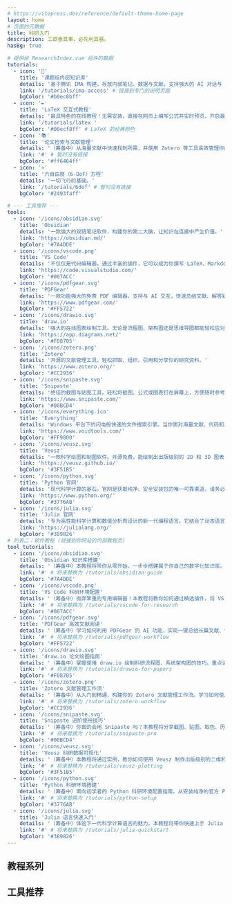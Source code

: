 ```yaml
---
# https://vitepress.dev/reference/default-theme-home-page
layout: home
# 页面的元数据
title: 科研入门
description: 工欲善其事，必先利其器。
hasBg: true

# 提供给 ResearchIndex.vue 组件的数据
tutorials:
  - icon: '🔑'
    title: '课题组内部知识库'
    details: '基于腾讯 IMA 构建，存放内部笔记、数据与文献。支持强大的 AI 对话与 RAG 查询。点击查看加入方式，扫码提交申请，由管理员审核后即可访问。'
    link: '/tutorials/ima-access' # 链接到专门的说明页面
    bgColor: '#b0ec0bff'
  - icon: '✒️'
    title: 'LaTeX 交互式教程'
    details: '最具特色的在线教程！无需安装，直接在网页上编写公式并实时预览，开启最直观的 LaTeX 学习之旅。'
    link: '/tutorials/latex '
    bgColor: '#00ecf8ff' # LaTeX 的经典颜色
  - icon: '📚'
    title: '论文检索与文献管理'
    details: '（筹备中）从海量文献中快速找到所需，并使用 Zotero 等工具高效管理你的参考文献。'
    link: '#' # 暂时没有链接
    bgColor: '#ff6464ff'
  - icon: '✈️'
    title: '六自由度（6-DoF）方程'
    details: '一切飞行的基础。'
    link: '/tutorials/6dof' # 暂时没有链接
    bgColor: '#2493faff'

# --- 工具推荐 ---
tools:
  - icon: '/icons/obsidian.svg'
    title: 'Obsidian'
    details: '一款强大的双链笔记软件，构建你的第二大脑，让知识在连接中产生价值。'
    link: 'https://obsidian.md/'
    bgColor: '#7A4DDE'
  - icon: '/icons/vscode.png'
    title: 'VS Code'
    details: '不仅仅是代码编辑器，通过丰富的插件，它可以成为你撰写 LaTeX、Markdown 笔记和进行数据分析的瑞士军刀。'
    link: 'https://code.visualstudio.com/'
    bgColor: '#007ACC'
  - icon: '/icons/pdfgear.svg'
    title: 'PDFGear'
    details: '一款功能强大的免费 PDF 编辑器，支持与 AI 交互，快速总结文献、解答疑惑。'
    link: 'https://www.pdfgear.com/'
    bgColor: '#FF5722'
  - icon: '/icons/drawio.svg'
    title: 'draw.io'
    details: '强大的在线图表绘制工具。无论是流程图、架构图还是思维导图都能轻松应对，更重要的是它内置 LaTeX 支持，让你在图表中也能插入精美的数学公式。'
    link: 'https://app.diagrams.net/'
    bgColor: '#F08705'
  - icon: '/icons/zotero.png'
    title: 'Zotero'
    details: '开源的文献管理工具，轻松抓取、组织、引用和分享你的研究资料。'
    link: 'https://www.zotero.org/'
    bgColor: '#CC2936'
  - icon: '/icons/snipaste.svg'
    title: 'Snipaste'
    details: '绝佳的截图与贴图工具。轻松将截图、公式或图表钉在屏幕上，方便随时参考与对比，极大提升文献阅读和论文写作效率。'
    link: 'https://www.snipaste.com/'
    bgColor: '#00BCD4'
  - icon: '/icons/everything.ico'
    title: 'Everything'
    details: 'Windows 平台下的闪电般快速的文件搜索引擎。当你面对海量文献、代码和素材时，它能在毫秒间找到你所需的文件，彻底告别 Windows 自带搜索的漫长等待。'
    link: 'https://www.voidtools.com/'
    bgColor: '#FF9800'
  - icon: '/icons/veusz.svg'
    title: 'Veusz'
    details: '一款科学绘图和制图软件。开源免费，能绘制出出版级别的 2D 和 3D 图表，是 Origin 的绝佳替代品。'
    link: 'https://veusz.github.io/'
    bgColor: '#3F51B5'
  - icon: '/icons/python.svg'
    title: 'Python 官网'
    details: '现代科学计算的基石。官网是获取纯净、安全安装包的唯一可靠渠道，请务必认准，避免从搜索引擎的广告链接下载。'
    link: 'https://www.python.org/'
    bgColor: '#3776AB'
  - icon: '/icons/julia.svg'
    title: 'Julia 官网'
    details: '专为高性能科学计算和数值分析而设计的新一代编程语言。它结合了动态语言的易用性和编译语言的速度，是处理复杂计算任务的理想选择。'
    link: 'https://julialang.org/'
    bgColor: '#389826'
# 列表二：软件教程 (链接到你网站的内部教程页)
tool_tutorials:
  - icon: '/icons/obsidian.svg'
    title: 'Obsidian 知识库搭建'
    details: '（筹备中）本教程将带你从零开始，一步步搭建属于你自己的数字化知识库。学习如何利用双向链接，高效整理文献笔记，真正让你的知识网络‘活’起来。'
    link: '#' # 将来替换为 /tutorials/obsidian-guide
    bgColor: '#7A4DDE'
  - icon: '/icons/vscode.png'
    title: 'VS Code 科研环境配置'
    details: '（筹备中）抛弃笨重的专用编辑器！本教程将教你如何通过精选插件，将 VS Code 打造成一个轻量、高效、且高度定制化的科研与写作中心。'
    link: '#' # 将来替换为 /tutorials/vscode-for-research
    bgColor: '#007ACC'
  - icon: '/icons/pdfgear.svg'
    title: 'PDFGear 高效文献阅读'
    details: '（筹备中）学习如何利用 PDFGear 的 AI 功能，实现一键总结长篇文献、快速解答疑难概念。本教程将分享高效阅读、管理高亮与笔记的最佳实践。'
    link: '#' # 将来替换为 /tutorials/pdfgear-workflow
    bgColor: '#FF5722'
  - icon: '/icons/drawio.svg'
    title: 'draw.io 论文绘图指南'
    details: '（筹备中）掌握使用 draw.io 绘制科研流程图、系统架构图的技巧。重点讲解如何在图表中无缝嵌入精美的 LaTeX 数学公式，并导出适用于论文的高清矢量图。'
    link: '#' # 将来替换为 /tutorials/drawio-for-papers
    bgColor: '#F08705'
  - icon: '/icons/zotero.png'
    title: 'Zotero 文献管理工作流'
    details: '（筹备中）从入门到精通，构建你的 Zotero 文献管理工作流。学习如何使用浏览器插件一键抓取文献，并配合 Word 或 LaTeX 插件在写作中轻松插入和格式化引文。'
    link: '#' # 将来替换为 /tutorials/zotero-workflow
    bgColor: '#CC2936'
  - icon: '/icons/snipaste.svg'
    title: 'Snipaste 进阶使用技巧'
    details: '（筹备中）你真的会用 Snipaste 吗？本教程将分享截图、贴图、取色、历史记录等高级功能，让你在文献对比和笔记整理时如虎添翼。'
    link: '#' # 将来替换为 /tutorials/snipaste-pro
    bgColor: '#00BCD4'
  - icon: '/icons/veusz.svg'
    title: 'Veusz 科研数据可视化'
    details: '（筹备中）本教程将通过实例，教你如何使用 Veusz 制作出版级别的二维和三维图表，并进行精细的样式调整，让你的数据会“说话”。'
    link: '#' # 将来替换为 /tutorials/veusz-plotting
    bgColor: '#3F51B5'
  - icon: '/icons/python.svg'
    title: 'Python 科研环境搭建'
    details: '（筹备中）面向初学者的 Python 科研环境配置指南。从安装纯净的官方 Python 开始，到使用 Conda 管理虚拟环境，为你的数据分析之旅打下坚实基础。'
    link: '#' # 将来替换为 /tutorials/python-setup
    bgColor: '#3776AB'
  - icon: '/icons/julia.svg'
    title: 'Julia 语言快速入门'
    details: '（筹备中）体验下一代科学计算语言的魅力。本教程将带你快速上手 Julia 的基础语法和核心优势，并完成你的第一个高性能数值计算任务。'
    link: '#' # 将来替换为 /tutorials/julia-quickstart
    bgColor: '#389826'
---
```


<div class="card-grid-container">
  
  <h2>教程系列</h2>
  <div class="card-grid">
    <ResearchCard 
      v-for="item in $frontmatter.tutorials" 
      :key="item.title"
      :icon="item.icon"
      :title="item.title"
      :details="item.details"
      :link="item.link"
      :bgColor="item.bgColor"
    />
  </div>

  <h2>工具推荐</h2>
  <ToolShowcase 
    :software="$frontmatter.tool_software"
    :tutorials="$frontmatter.tool_tutorials"
  />

</div>
